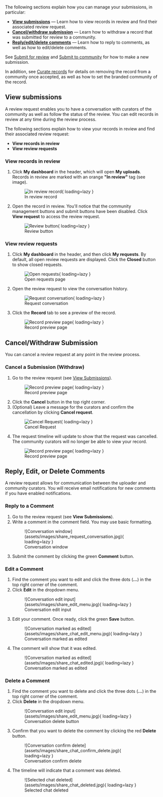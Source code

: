 The following sections explain how you can manage your submissions, in particular:

- [**View submissions**](#view-submissions) — Learn how to view records in review and find their associated review request.
- [**Cancel/withdraw submission**](#cancel-a-submission-withdraw) — Learn how to withdraw a record that was submitted for review to a community.
- [**Reply/edit/delete comments**](#reply-edit-or-delete-comments) — Learn how to reply to comments, as well as how to edit/delete comments.

See [Submit for review](./submit_for_review.md) and [Submit to community](./submit_to_community.md) for how to make a new submission.

In addition, see [Curate records](../communities/curate_records.md) for details on removing the record from a community once accepted, as well as how to set the branded community of the record.

## View submissions

A review request enables you to have a conversation with curators of the community as well as follow the status of the review. You can edit records in review at any time during the review process.

The following sections explain how to view your records in review and find their associated review request:

- **View records in review**
- **View review requests**

### View records in review

1. Click **My dashboard** in the header, which will open **My uploads**. Records in review are marked with an orange **"In review"** tag (see image).
        <figure markdown="span">
        ![In review record](assets/images/share_inreview_records.jpg){ loading=lazy }
        <figcaption>In review record</figcaption>
        </figure>

2. Open the record in review. You'll notice that the community management buttons and submit buttons have been disabled. Click **View request** to access the review request.
        <figure markdown="span">
        ![Review button](assets/images/share_review_button.jpg){ loading=lazy }
        <figcaption>Review button</figcaption>
        </figure>

### View review requests

1. Click **My dashboard** in the header, and then click **My requests**. By default, all open review requests are displayed. Click the **Closed** button to show closed requests.
        <figure markdown="span">
        ![Open requests](assets/images/share_open_requests_page.jpg){ loading=lazy }
        <figcaption>Open requests page</figcaption>
        </figure>
2. Open the review request to view the conversation history.
        <figure markdown="span">
        ![Request conversation](assets/images/share_request_conversation.jpg){ loading=lazy }
        <figcaption>Request conversation</figcaption>
        </figure>
3. Click the **Record** tab to see a preview of the record.
        <figure markdown="span">
        ![Record preview page](assets/images/share_preview_page.jpg){ loading=lazy }
        <figcaption>Record preview page</figcaption>
        </figure>

## Cancel/Withdraw Submission

You can cancel a review request at any point in the review process.

### Cancel a Submission (Withdraw)

1. Go to the review request (see [View Submissions](#view-submissions)).
        <figure markdown="span">
        ![Record preview page](assets/images/share_preview_page.jpg){ loading=lazy }
        <figcaption>Record preview page</figcaption>
        </figure>
2. Click the **Cancel** button in the top right corner.
3. (Optional) Leave a message for the curators and confirm the cancellation by clicking **Cancel request**.
        <figure markdown="span">
        ![Cancel Request](assets/images/share_cancel_request_menu.jpg){ loading=lazy }
        <figcaption>Cancel Request</figcaption>
        </figure>
4. The request timeline will update to show that the request was cancelled. The community curators will no longer be able to view your record.
        <figure markdown="span">
        ![Record preview page](assets/images/share_chat_canelled_request.jpg){ loading=lazy }
        <figcaption>Record preview page</figcaption>
        </figure>

## Reply, Edit, or Delete Comments

A review request allows for communication between the uploader and community curators. You will receive email notifications for new comments if you have enabled notifications.

### Reply to a Comment

1. Go to the review request (see **View Submissions**).
2. Write a comment in the comment field. You may use basic formatting.
      <figure markdown="span">
      ![Conversation window](assets/images/share_request_conversation.jpg){ loading=lazy }
      <figcaption>Conversation window</figcaption>
      </figure>
3. Submit the comment by clicking the green **Comment** button.

### Edit a Comment

1. Find the comment you want to edit and click the three dots (**...**) in the top right corner of the comment.
2. Click **Edit** in the dropdown menu.
      <figure markdown="span">
      ![Conversation edit input](assets/images/share_edit_menu.jpg){ loading=lazy }
      <figcaption>Conversation edit input</figcaption>
      </figure>
3. Edit your comment. Once ready, click the green **Save** button.
      <figure markdown="span">
      ![Conversation marked as edited](assets/images/share_chat_edit_menu.jpg){ loading=lazy }
      <figcaption>Conversation marked as edited</figcaption>
      </figure>
4. The comment will show that it was edited.
      <figure markdown="span">
      ![Conversation marked as edited](assets/images/share_chat_edited.jpg){ loading=lazy }
      <figcaption>Conversation marked as edited</figcaption>
      </figure>
### Delete a Comment

1. Find the comment you want to delete and click the three dots (**...**) in the top right corner of the comment.
2. Click **Delete** in the dropdown menu.
      <figure markdown="span">
      ![Conversation edit input](assets/images/share_edit_menu.jpg){ loading=lazy }
      <figcaption>Conversation delete button</figcaption>
      </figure>
3. Confirm that you want to delete the comment by clicking the red **Delete** button.
      <figure markdown="span">
      ![Conversation confirm delete](assets/images/share_chat_confirm_delete.jpg){ loading=lazy }
      <figcaption>Conversation confirm delete</figcaption>
      </figure>
4. The timeline will indicate that a comment was deleted.
      <figure markdown="span">
      ![Selected chat deleted](assets/images/share_chat_deleted.jpg){ loading=lazy }
      <figcaption>Selected chat deleted</figcaption>
      </figure>